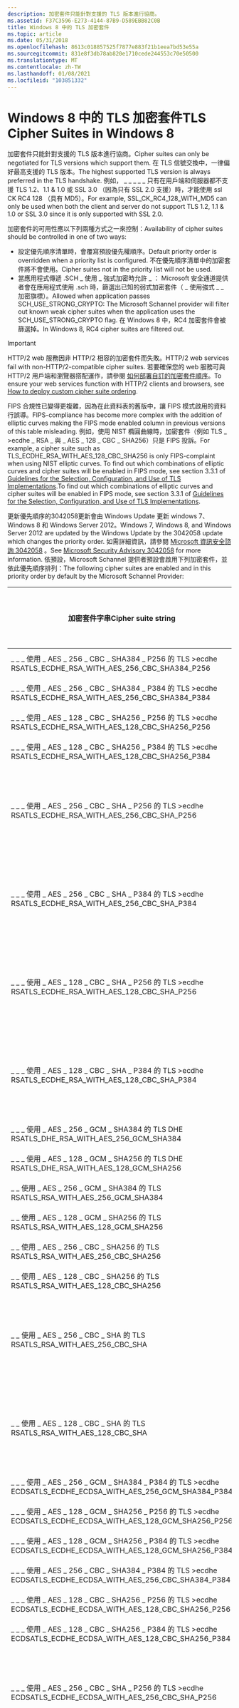 ```yaml
---
description: 加密套件只能針對支援的 TLS 版本進行協商。
ms.assetid: F37C3596-E273-4144-87B9-D589EBB82C0B
title: Windows 8 中的 TLS 加密套件
ms.topic: article
ms.date: 05/31/2018
ms.openlocfilehash: 8613c018857525f7877e883f21b1eea7bd53e55a
ms.sourcegitcommit: 831e8f3db78ab820e1710cede244553c70e50500
ms.translationtype: MT
ms.contentlocale: zh-TW
ms.lasthandoff: 01/08/2021
ms.locfileid: "103851332"
---
```

# <a name="tls-cipher-suites-in-windows-8"></a><span data-ttu-id="1fdc5-103">Windows 8 中的 TLS 加密套件</span><span class="sxs-lookup"><span data-stu-id="1fdc5-103">TLS Cipher Suites in Windows 8</span></span>

<span data-ttu-id="1fdc5-104">加密套件只能針對支援的 TLS 版本進行協商。</span><span class="sxs-lookup"><span data-stu-id="1fdc5-104">Cipher suites can only be negotiated for TLS versions which support them.</span></span> <span data-ttu-id="1fdc5-105">在 TLS 信號交換中，一律偏好最高支援的 TLS 版本。</span><span class="sxs-lookup"><span data-stu-id="1fdc5-105">The highest supported TLS version is always preferred in the TLS handshake.</span></span> <span data-ttu-id="1fdc5-106">例如， \_ \_ \_ \_ \_ 只有在用戶端和伺服器都不支援 TLS 1.2、1.1 & 1.0 或 SSL 3.0 （因為只有 SSL 2.0 支援）時，才能使用 ssl CK RC4 128 （具有 MD5）。</span><span class="sxs-lookup"><span data-stu-id="1fdc5-106">For example, SSL\_CK\_RC4\_128\_WITH\_MD5 can only be used when both the client and server do not support TLS 1.2, 1.1 & 1.0 or SSL 3.0 since it is only supported with SSL 2.0.</span></span>

<span data-ttu-id="1fdc5-107">加密套件的可用性應以下列兩種方式之一來控制：</span><span class="sxs-lookup"><span data-stu-id="1fdc5-107">Availability of cipher suites should be controlled in one of two ways:</span></span>

-   <span data-ttu-id="1fdc5-108">設定優先順序清單時，會覆寫預設優先權順序。</span><span class="sxs-lookup"><span data-stu-id="1fdc5-108">Default priority order is overridden when a priority list is configured.</span></span> <span data-ttu-id="1fdc5-109">不在優先順序清單中的加密套件將不會使用。</span><span class="sxs-lookup"><span data-stu-id="1fdc5-109">Cipher suites not in the priority list will not be used.</span></span>
-   <span data-ttu-id="1fdc5-110">當應用程式傳遞 .SCH \_ 使用 \_ 強式加密時允許 \_ ： Microsoft 安全通道提供者會在應用程式使用 .sch 時，篩選出已知的弱式加密套件（ \_ 使用強式 \_ \_ 加密旗標）。</span><span class="sxs-lookup"><span data-stu-id="1fdc5-110">Allowed when application passes SCH\_USE\_STRONG\_CRYPTO: The Microsoft Schannel provider will filter out known weak cipher suites when the application uses the SCH\_USE\_STRONG\_CRYPTO flag.</span></span> <span data-ttu-id="1fdc5-111">在 Windows 8 中，RC4 加密套件會被篩選掉。</span><span class="sxs-lookup"><span data-stu-id="1fdc5-111">In Windows 8, RC4 cipher suites are filtered out.</span></span>

> [!IMPORTANT]
> <span data-ttu-id="1fdc5-112">HTTP/2 web 服務因非 HTTP/2 相容的加密套件而失敗。</span><span class="sxs-lookup"><span data-stu-id="1fdc5-112">HTTP/2 web services fail with non-HTTP/2-compatible cipher suites.</span></span> <span data-ttu-id="1fdc5-113">若要確保您的 web 服務可與 HTTP/2 用戶端和瀏覽器搭配運作，請參閱 [如何部署自訂的加密套件順序](https://support.microsoft.com/help/4032720/how-to-deploy-custom-cipher-suite-ordering-in-windows-server-2016)。</span><span class="sxs-lookup"><span data-stu-id="1fdc5-113">To ensure your web services function with HTTP/2 clients and browsers, see [How to deploy custom cipher suite ordering](https://support.microsoft.com/help/4032720/how-to-deploy-custom-cipher-suite-ordering-in-windows-server-2016).</span></span>

 

<span data-ttu-id="1fdc5-114">FIPS 合規性已變得更複雜，因為在此資料表的舊版中，讓 FIPS 模式啟用的資料行誤導。</span><span class="sxs-lookup"><span data-stu-id="1fdc5-114">FIPS-compliance has become more complex with the addition of elliptic curves making the FIPS mode enabled column in previous versions of this table misleading.</span></span> <span data-ttu-id="1fdc5-115">例如，使用 NIST 橢圓曲線時，加密套件（例如 TLS \_ >ecdhe \_ RSA \_ 與 \_ AES \_ 128 \_ CBC \_ SHA256）只是 FIPS 投訴。</span><span class="sxs-lookup"><span data-stu-id="1fdc5-115">For example, a cipher suite such as TLS\_ECDHE\_RSA\_WITH\_AES\_128\_CBC\_SHA256 is only FIPS-complaint when using NIST elliptic curves.</span></span> <span data-ttu-id="1fdc5-116">To find out which combinations of elliptic curves and cipher suites will be enabled in FIPS mode, see section 3.3.1 of [Guidelines for the Selection, Configuration, and Use of TLS Implementations]( https://nvlpubs.nist.gov/nistpubs/SpecialPublications/NIST.SP.800-52r1.pdf).</span><span class="sxs-lookup"><span data-stu-id="1fdc5-116">To find out which combinations of elliptic curves and cipher suites will be enabled in FIPS mode, see section 3.3.1 of [Guidelines for the Selection, Configuration, and Use of TLS Implementations]( https://nvlpubs.nist.gov/nistpubs/SpecialPublications/NIST.SP.800-52r1.pdf).</span></span>

<span data-ttu-id="1fdc5-117">更新優先順序的3042058更新會由 Windows Update 更新 windows 7、Windows 8 和 Windows Server 2012。</span><span class="sxs-lookup"><span data-stu-id="1fdc5-117">Windows 7, Windows 8, and Windows Server 2012 are updated by the Windows Update by the 3042058 update which changes the priority order.</span></span> <span data-ttu-id="1fdc5-118">如需詳細資訊，請參閱 [Microsoft 資訊安全諮詢 3042058](/security-updates/SecurityAdvisories/2015/3042058) 。</span><span class="sxs-lookup"><span data-stu-id="1fdc5-118">See [Microsoft Security Advisory 3042058](/security-updates/SecurityAdvisories/2015/3042058) for more information.</span></span> <span data-ttu-id="1fdc5-119">依預設，Microsoft Schannel 提供者預設會啟用下列加密套件，並依此優先順序排列：</span><span class="sxs-lookup"><span data-stu-id="1fdc5-119">The following cipher suites are enabled and in this priority order by default by the Microsoft Schannel Provider:</span></span>



| <span data-ttu-id="1fdc5-120">加密套件字串</span><span class="sxs-lookup"><span data-stu-id="1fdc5-120">Cipher suite string</span></span>                                                                                            | <span data-ttu-id="1fdc5-121">.SCH 允許 \_ 使用 \_ 強式 \_ 加密</span><span class="sxs-lookup"><span data-stu-id="1fdc5-121">Allowed by SCH\_USE\_STRONG\_CRYPTO</span></span> | <span data-ttu-id="1fdc5-122">TLS/SSL 通訊協定版本</span><span class="sxs-lookup"><span data-stu-id="1fdc5-122">TLS/SSL Protocol versions</span></span>                     |
|----------------------------------------------------------------------------------------------------------------|-------------------------------------|-----------------------------------------------|
| <span data-ttu-id="1fdc5-123">\_ \_ \_ 使用 \_ AES \_ 256 \_ CBC \_ SHA384 \_ P256 的 TLS >ecdhe RSA</span><span class="sxs-lookup"><span data-stu-id="1fdc5-123">TLS\_ECDHE\_RSA\_WITH\_AES\_256\_CBC\_SHA384\_P256</span></span><br/>                                                  | <span data-ttu-id="1fdc5-124">Yes</span><span class="sxs-lookup"><span data-stu-id="1fdc5-124">Yes</span></span><br/>                      | <span data-ttu-id="1fdc5-125">TLS 1.2</span><span class="sxs-lookup"><span data-stu-id="1fdc5-125">TLS 1.2</span></span><br/>                            |
| <span data-ttu-id="1fdc5-126">\_ \_ \_ 使用 \_ AES \_ 256 \_ CBC \_ SHA384 \_ P384 的 TLS >ecdhe RSA</span><span class="sxs-lookup"><span data-stu-id="1fdc5-126">TLS\_ECDHE\_RSA\_WITH\_AES\_256\_CBC\_SHA384\_P384</span></span><br/>                                                  | <span data-ttu-id="1fdc5-127">Yes</span><span class="sxs-lookup"><span data-stu-id="1fdc5-127">Yes</span></span><br/>                      | <span data-ttu-id="1fdc5-128">TLS 1.2</span><span class="sxs-lookup"><span data-stu-id="1fdc5-128">TLS 1.2</span></span><br/>                            |
| <span data-ttu-id="1fdc5-129">\_ \_ \_ 使用 \_ AES \_ 128 \_ CBC \_ SHA256 \_ P256 的 TLS >ecdhe RSA</span><span class="sxs-lookup"><span data-stu-id="1fdc5-129">TLS\_ECDHE\_RSA\_WITH\_AES\_128\_CBC\_SHA256\_P256</span></span><br/>                                                  | <span data-ttu-id="1fdc5-130">Yes</span><span class="sxs-lookup"><span data-stu-id="1fdc5-130">Yes</span></span><br/>                      | <span data-ttu-id="1fdc5-131">TLS 1.2</span><span class="sxs-lookup"><span data-stu-id="1fdc5-131">TLS 1.2</span></span><br/>                            |
| <span data-ttu-id="1fdc5-132">\_ \_ \_ 使用 \_ AES \_ 128 \_ CBC \_ SHA256 \_ P384 的 TLS >ecdhe RSA</span><span class="sxs-lookup"><span data-stu-id="1fdc5-132">TLS\_ECDHE\_RSA\_WITH\_AES\_128\_CBC\_SHA256\_P384</span></span><br/>                                                  | <span data-ttu-id="1fdc5-133">Yes</span><span class="sxs-lookup"><span data-stu-id="1fdc5-133">Yes</span></span><br/>                      | <span data-ttu-id="1fdc5-134">TLS 1.2</span><span class="sxs-lookup"><span data-stu-id="1fdc5-134">TLS 1.2</span></span><br/>                            |
| <span data-ttu-id="1fdc5-135">\_ \_ \_ 使用 \_ AES \_ 256 \_ CBC \_ SHA \_ P256 的 TLS >ecdhe RSA</span><span class="sxs-lookup"><span data-stu-id="1fdc5-135">TLS\_ECDHE\_RSA\_WITH\_AES\_256\_CBC\_SHA\_P256</span></span><br/>                                                     | <span data-ttu-id="1fdc5-136">Yes</span><span class="sxs-lookup"><span data-stu-id="1fdc5-136">Yes</span></span><br/>                      | <span data-ttu-id="1fdc5-137">TLS 1.2、TLS 1.1、TLS 1。0</span><span class="sxs-lookup"><span data-stu-id="1fdc5-137">TLS 1.2, TLS 1.1, TLS 1.0</span></span><br/>          |
| <span data-ttu-id="1fdc5-138">\_ \_ \_ 使用 \_ AES \_ 256 \_ CBC \_ SHA \_ P384 的 TLS >ecdhe RSA</span><span class="sxs-lookup"><span data-stu-id="1fdc5-138">TLS\_ECDHE\_RSA\_WITH\_AES\_256\_CBC\_SHA\_P384</span></span><br/>                                                     | <span data-ttu-id="1fdc5-139">Yes</span><span class="sxs-lookup"><span data-stu-id="1fdc5-139">Yes</span></span><br/>                      | <span data-ttu-id="1fdc5-140">TLS 1.2、TLS 1.1、TLS 1。0</span><span class="sxs-lookup"><span data-stu-id="1fdc5-140">TLS 1.2, TLS 1.1, TLS 1.0</span></span><br/>          |
| <span data-ttu-id="1fdc5-141">\_ \_ \_ 使用 \_ AES \_ 128 \_ CBC \_ SHA \_ P256 的 TLS >ecdhe RSA</span><span class="sxs-lookup"><span data-stu-id="1fdc5-141">TLS\_ECDHE\_RSA\_WITH\_AES\_128\_CBC\_SHA\_P256</span></span><br/>                                                     | <span data-ttu-id="1fdc5-142">Yes</span><span class="sxs-lookup"><span data-stu-id="1fdc5-142">Yes</span></span><br/>                      | <span data-ttu-id="1fdc5-143">TLS 1.2、TLS 1.1、TLS 1。0</span><span class="sxs-lookup"><span data-stu-id="1fdc5-143">TLS 1.2, TLS 1.1, TLS 1.0</span></span><br/>          |
| <span data-ttu-id="1fdc5-144">\_ \_ \_ 使用 \_ AES \_ 128 \_ CBC \_ SHA \_ P384 的 TLS >ecdhe RSA</span><span class="sxs-lookup"><span data-stu-id="1fdc5-144">TLS\_ECDHE\_RSA\_WITH\_AES\_128\_CBC\_SHA\_P384</span></span><br/>                                                     | <span data-ttu-id="1fdc5-145">Yes</span><span class="sxs-lookup"><span data-stu-id="1fdc5-145">Yes</span></span><br/>                      | <span data-ttu-id="1fdc5-146">TLS 1.2、TLS 1.1、TLS 1。0</span><span class="sxs-lookup"><span data-stu-id="1fdc5-146">TLS 1.2, TLS 1.1, TLS 1.0</span></span><br/>          |
| <span data-ttu-id="1fdc5-147">\_ \_ \_ 使用 \_ AES \_ 256 \_ GCM \_ SHA384 的 TLS DHE RSA</span><span class="sxs-lookup"><span data-stu-id="1fdc5-147">TLS\_DHE\_RSA\_WITH\_AES\_256\_GCM\_SHA384</span></span><br/>                                                          | <span data-ttu-id="1fdc5-148">Yes</span><span class="sxs-lookup"><span data-stu-id="1fdc5-148">Yes</span></span><br/>                      | <span data-ttu-id="1fdc5-149">TLS 1.2</span><span class="sxs-lookup"><span data-stu-id="1fdc5-149">TLS 1.2</span></span><br/>                            |
| <span data-ttu-id="1fdc5-150">\_ \_ \_ 使用 \_ AES \_ 128 \_ GCM \_ SHA256 的 TLS DHE RSA</span><span class="sxs-lookup"><span data-stu-id="1fdc5-150">TLS\_DHE\_RSA\_WITH\_AES\_128\_GCM\_SHA256</span></span><br/>                                                          | <span data-ttu-id="1fdc5-151">Yes</span><span class="sxs-lookup"><span data-stu-id="1fdc5-151">Yes</span></span><br/>                      | <span data-ttu-id="1fdc5-152">TLS 1.2</span><span class="sxs-lookup"><span data-stu-id="1fdc5-152">TLS 1.2</span></span><br/>                            |
| <span data-ttu-id="1fdc5-153">\_ \_ 使用 \_ AES \_ 256 \_ GCM \_ SHA384 的 TLS RSA</span><span class="sxs-lookup"><span data-stu-id="1fdc5-153">TLS\_RSA\_WITH\_AES\_256\_GCM\_SHA384</span></span><br/>                                                               | <span data-ttu-id="1fdc5-154">Yes</span><span class="sxs-lookup"><span data-stu-id="1fdc5-154">Yes</span></span><br/>                      | <span data-ttu-id="1fdc5-155">TLS 1.2</span><span class="sxs-lookup"><span data-stu-id="1fdc5-155">TLS 1.2</span></span><br/>                            |
| <span data-ttu-id="1fdc5-156">\_ \_ 使用 \_ AES \_ 128 \_ GCM \_ SHA256 的 TLS RSA</span><span class="sxs-lookup"><span data-stu-id="1fdc5-156">TLS\_RSA\_WITH\_AES\_128\_GCM\_SHA256</span></span><br/>                                                               | <span data-ttu-id="1fdc5-157">Yes</span><span class="sxs-lookup"><span data-stu-id="1fdc5-157">Yes</span></span><br/>                      | <span data-ttu-id="1fdc5-158">TLS 1.2</span><span class="sxs-lookup"><span data-stu-id="1fdc5-158">TLS 1.2</span></span><br/>                            |
| <span data-ttu-id="1fdc5-159">\_ \_ 使用 \_ AES \_ 256 \_ CBC \_ SHA256 的 TLS RSA</span><span class="sxs-lookup"><span data-stu-id="1fdc5-159">TLS\_RSA\_WITH\_AES\_256\_CBC\_SHA256</span></span><br/>                                                               | <span data-ttu-id="1fdc5-160">Yes</span><span class="sxs-lookup"><span data-stu-id="1fdc5-160">Yes</span></span><br/>                      | <span data-ttu-id="1fdc5-161">TLS 1.2</span><span class="sxs-lookup"><span data-stu-id="1fdc5-161">TLS 1.2</span></span><br/>                            |
| <span data-ttu-id="1fdc5-162">\_ \_ 使用 \_ AES \_ 128 \_ CBC \_ SHA256 的 TLS RSA</span><span class="sxs-lookup"><span data-stu-id="1fdc5-162">TLS\_RSA\_WITH\_AES\_128\_CBC\_SHA256</span></span><br/>                                                               | <span data-ttu-id="1fdc5-163">Yes</span><span class="sxs-lookup"><span data-stu-id="1fdc5-163">Yes</span></span><br/>                      | <span data-ttu-id="1fdc5-164">TLS 1.2</span><span class="sxs-lookup"><span data-stu-id="1fdc5-164">TLS 1.2</span></span><br/>                            |
| <span data-ttu-id="1fdc5-165">\_ \_ 使用 \_ AES \_ 256 \_ CBC \_ SHA 的 TLS RSA</span><span class="sxs-lookup"><span data-stu-id="1fdc5-165">TLS\_RSA\_WITH\_AES\_256\_CBC\_SHA</span></span><br/>                                                                  | <span data-ttu-id="1fdc5-166">Yes</span><span class="sxs-lookup"><span data-stu-id="1fdc5-166">Yes</span></span><br/>                      | <span data-ttu-id="1fdc5-167">TLS 1.2、TLS 1.1、TLS 1。0</span><span class="sxs-lookup"><span data-stu-id="1fdc5-167">TLS 1.2, TLS 1.1, TLS 1.0</span></span><br/>          |
| <span data-ttu-id="1fdc5-168">\_ \_ 使用 \_ AES \_ 128 \_ CBC \_ SHA 的 TLS RSA</span><span class="sxs-lookup"><span data-stu-id="1fdc5-168">TLS\_RSA\_WITH\_AES\_128\_CBC\_SHA</span></span><br/>                                                                  | <span data-ttu-id="1fdc5-169">Yes</span><span class="sxs-lookup"><span data-stu-id="1fdc5-169">Yes</span></span><br/>                      | <span data-ttu-id="1fdc5-170">TLS 1.2、TLS 1.1、TLS 1。0</span><span class="sxs-lookup"><span data-stu-id="1fdc5-170">TLS 1.2, TLS 1.1, TLS 1.0</span></span><br/>          |
| <span data-ttu-id="1fdc5-171">\_ \_ \_ 使用 \_ AES \_ 256 \_ GCM \_ SHA384 \_ P384 的 TLS >ecdhe ECDSA</span><span class="sxs-lookup"><span data-stu-id="1fdc5-171">TLS\_ECDHE\_ECDSA\_WITH\_AES\_256\_GCM\_SHA384\_P384</span></span><br/>                                                | <span data-ttu-id="1fdc5-172">Yes</span><span class="sxs-lookup"><span data-stu-id="1fdc5-172">Yes</span></span><br/>                      | <span data-ttu-id="1fdc5-173">TLS 1.2</span><span class="sxs-lookup"><span data-stu-id="1fdc5-173">TLS 1.2</span></span><br/>                            |
| <span data-ttu-id="1fdc5-174">\_ \_ \_ 使用 \_ AES \_ 128 \_ GCM \_ SHA256 \_ P256 的 TLS >ecdhe ECDSA</span><span class="sxs-lookup"><span data-stu-id="1fdc5-174">TLS\_ECDHE\_ECDSA\_WITH\_AES\_128\_GCM\_SHA256\_P256</span></span><br/>                                                | <span data-ttu-id="1fdc5-175">Yes</span><span class="sxs-lookup"><span data-stu-id="1fdc5-175">Yes</span></span><br/>                      | <span data-ttu-id="1fdc5-176">TLS 1.2</span><span class="sxs-lookup"><span data-stu-id="1fdc5-176">TLS 1.2</span></span><br/>                            |
| <span data-ttu-id="1fdc5-177">\_ \_ \_ 使用 \_ AES \_ 128 \_ GCM \_ SHA256 \_ P384 的 TLS >ecdhe ECDSA</span><span class="sxs-lookup"><span data-stu-id="1fdc5-177">TLS\_ECDHE\_ECDSA\_WITH\_AES\_128\_GCM\_SHA256\_P384</span></span><br/>                                                | <span data-ttu-id="1fdc5-178">Yes</span><span class="sxs-lookup"><span data-stu-id="1fdc5-178">Yes</span></span><br/>                      | <span data-ttu-id="1fdc5-179">TLS 1.2</span><span class="sxs-lookup"><span data-stu-id="1fdc5-179">TLS 1.2</span></span><br/>                            |
| <span data-ttu-id="1fdc5-180">\_ \_ \_ 使用 \_ AES \_ 256 \_ CBC \_ SHA384 \_ P384 的 TLS >ecdhe ECDSA</span><span class="sxs-lookup"><span data-stu-id="1fdc5-180">TLS\_ECDHE\_ECDSA\_WITH\_AES\_256\_CBC\_SHA384\_P384</span></span><br/>                                                | <span data-ttu-id="1fdc5-181">Yes</span><span class="sxs-lookup"><span data-stu-id="1fdc5-181">Yes</span></span><br/>                      | <span data-ttu-id="1fdc5-182">TLS 1.2</span><span class="sxs-lookup"><span data-stu-id="1fdc5-182">TLS 1.2</span></span><br/>                            |
| <span data-ttu-id="1fdc5-183">\_ \_ \_ 使用 \_ AES \_ 128 \_ CBC \_ SHA256 \_ P256 的 TLS >ecdhe ECDSA</span><span class="sxs-lookup"><span data-stu-id="1fdc5-183">TLS\_ECDHE\_ECDSA\_WITH\_AES\_128\_CBC\_SHA256\_P256</span></span><br/>                                                | <span data-ttu-id="1fdc5-184">Yes</span><span class="sxs-lookup"><span data-stu-id="1fdc5-184">Yes</span></span><br/>                      | <span data-ttu-id="1fdc5-185">TLS 1.2</span><span class="sxs-lookup"><span data-stu-id="1fdc5-185">TLS 1.2</span></span><br/>                            |
| <span data-ttu-id="1fdc5-186">\_ \_ \_ 使用 \_ AES \_ 128 \_ CBC \_ SHA256 \_ P384 的 TLS >ecdhe ECDSA</span><span class="sxs-lookup"><span data-stu-id="1fdc5-186">TLS\_ECDHE\_ECDSA\_WITH\_AES\_128\_CBC\_SHA256\_P384</span></span><br/>                                                | <span data-ttu-id="1fdc5-187">Yes</span><span class="sxs-lookup"><span data-stu-id="1fdc5-187">Yes</span></span><br/>                      | <span data-ttu-id="1fdc5-188">TLS 1.2</span><span class="sxs-lookup"><span data-stu-id="1fdc5-188">TLS 1.2</span></span><br/>                            |
| <span data-ttu-id="1fdc5-189">\_ \_ \_ 使用 \_ AES \_ 256 \_ CBC \_ SHA \_ P256 的 TLS >ecdhe ECDSA</span><span class="sxs-lookup"><span data-stu-id="1fdc5-189">TLS\_ECDHE\_ECDSA\_WITH\_AES\_256\_CBC\_SHA\_P256</span></span><br/>                                                   | <span data-ttu-id="1fdc5-190">Yes</span><span class="sxs-lookup"><span data-stu-id="1fdc5-190">Yes</span></span><br/>                      | <span data-ttu-id="1fdc5-191">TLS 1.2、TLS 1.1、TLS 1。0</span><span class="sxs-lookup"><span data-stu-id="1fdc5-191">TLS 1.2, TLS 1.1, TLS 1.0</span></span><br/>          |
| <span data-ttu-id="1fdc5-192">\_ \_ \_ 使用 \_ AES \_ 256 \_ CBC \_ SHA \_ P384 的 TLS >ecdhe ECDSA</span><span class="sxs-lookup"><span data-stu-id="1fdc5-192">TLS\_ECDHE\_ECDSA\_WITH\_AES\_256\_CBC\_SHA\_P384</span></span><br/>                                                   | <span data-ttu-id="1fdc5-193">Yes</span><span class="sxs-lookup"><span data-stu-id="1fdc5-193">Yes</span></span><br/>                      | <span data-ttu-id="1fdc5-194">TLS 1.2、TLS 1.1、TLS 1。0</span><span class="sxs-lookup"><span data-stu-id="1fdc5-194">TLS 1.2, TLS 1.1, TLS 1.0</span></span><br/>          |
| <span data-ttu-id="1fdc5-195">\_ \_ \_ 使用 \_ AES \_ 128 \_ CBC \_ SHA \_ P256 的 TLS >ecdhe ECDSA</span><span class="sxs-lookup"><span data-stu-id="1fdc5-195">TLS\_ECDHE\_ECDSA\_WITH\_AES\_128\_CBC\_SHA\_P256</span></span><br/>                                                   | <span data-ttu-id="1fdc5-196">Yes</span><span class="sxs-lookup"><span data-stu-id="1fdc5-196">Yes</span></span><br/>                      | <span data-ttu-id="1fdc5-197">TLS 1.2、TLS 1.1、TLS 1。0</span><span class="sxs-lookup"><span data-stu-id="1fdc5-197">TLS 1.2, TLS 1.1, TLS 1.0</span></span><br/>          |
| <span data-ttu-id="1fdc5-198">\_ \_ \_ 使用 \_ AES \_ 128 \_ CBC \_ SHA \_ P384 的 TLS >ecdhe ECDSA</span><span class="sxs-lookup"><span data-stu-id="1fdc5-198">TLS\_ECDHE\_ECDSA\_WITH\_AES\_128\_CBC\_SHA\_P384</span></span><br/>                                                   | <span data-ttu-id="1fdc5-199">Yes</span><span class="sxs-lookup"><span data-stu-id="1fdc5-199">Yes</span></span><br/>                      | <span data-ttu-id="1fdc5-200">TLS 1.2、TLS 1.1、TLS 1。0</span><span class="sxs-lookup"><span data-stu-id="1fdc5-200">TLS 1.2, TLS 1.1, TLS 1.0</span></span><br/>          |
| <span data-ttu-id="1fdc5-201">\_ \_ \_ 使用 \_ AES \_ 256 \_ CBC \_ SHA256 的 TLS DHE DSS</span><span class="sxs-lookup"><span data-stu-id="1fdc5-201">TLS\_DHE\_DSS\_WITH\_AES\_256\_CBC\_SHA256</span></span><br/>                                                          | <span data-ttu-id="1fdc5-202">Yes</span><span class="sxs-lookup"><span data-stu-id="1fdc5-202">Yes</span></span><br/>                      | <span data-ttu-id="1fdc5-203">TLS 1.2</span><span class="sxs-lookup"><span data-stu-id="1fdc5-203">TLS 1.2</span></span><br/>                            |
| <span data-ttu-id="1fdc5-204">\_ \_ \_ 使用 \_ AES \_ 128 \_ CBC \_ SHA256 的 TLS DHE DSS</span><span class="sxs-lookup"><span data-stu-id="1fdc5-204">TLS\_DHE\_DSS\_WITH\_AES\_128\_CBC\_SHA256</span></span><br/>                                                          | <span data-ttu-id="1fdc5-205">Yes</span><span class="sxs-lookup"><span data-stu-id="1fdc5-205">Yes</span></span><br/>                      | <span data-ttu-id="1fdc5-206">TLS 1.2</span><span class="sxs-lookup"><span data-stu-id="1fdc5-206">TLS 1.2</span></span><br/>                            |
| <span data-ttu-id="1fdc5-207">\_ \_ \_ 使用 \_ AES \_ 256 \_ CBC \_ SHA 的 TLS DHE DSS</span><span class="sxs-lookup"><span data-stu-id="1fdc5-207">TLS\_DHE\_DSS\_WITH\_AES\_256\_CBC\_SHA</span></span><br/>                                                             | <span data-ttu-id="1fdc5-208">Yes</span><span class="sxs-lookup"><span data-stu-id="1fdc5-208">Yes</span></span><br/>                      | <span data-ttu-id="1fdc5-209">TLS 1.2、TLS 1.1、TLS 1。0</span><span class="sxs-lookup"><span data-stu-id="1fdc5-209">TLS 1.2, TLS 1.1, TLS 1.0</span></span><br/>          |
| <span data-ttu-id="1fdc5-210">\_ \_ \_ 使用 \_ AES \_ 128 \_ CBC \_ SHA 的 TLS DHE DSS</span><span class="sxs-lookup"><span data-stu-id="1fdc5-210">TLS\_DHE\_DSS\_WITH\_AES\_128\_CBC\_SHA</span></span><br/>                                                             | <span data-ttu-id="1fdc5-211">Yes</span><span class="sxs-lookup"><span data-stu-id="1fdc5-211">Yes</span></span><br/>                      | <span data-ttu-id="1fdc5-212">TLS 1.2、TLS 1.1、TLS 1。0</span><span class="sxs-lookup"><span data-stu-id="1fdc5-212">TLS 1.2, TLS 1.1, TLS 1.0</span></span><br/>          |
| <span data-ttu-id="1fdc5-213">\_ \_ 具有 \_ 3des \_ EDE \_ CBC \_ SHA 的 TLS RSA</span><span class="sxs-lookup"><span data-stu-id="1fdc5-213">TLS\_RSA\_WITH\_3DES\_EDE\_CBC\_SHA</span></span><br/>                                                                 | <span data-ttu-id="1fdc5-214">Yes</span><span class="sxs-lookup"><span data-stu-id="1fdc5-214">Yes</span></span><br/>                      | <span data-ttu-id="1fdc5-215">TLS 1.2、TLS 1.1、TLS 1。0</span><span class="sxs-lookup"><span data-stu-id="1fdc5-215">TLS 1.2, TLS 1.1, TLS 1.0</span></span><br/>          |
| <span data-ttu-id="1fdc5-216">\_ \_ \_ 具有 \_ 3des \_ EDE \_ CBC \_ SHA 的 TLS DHE DSS</span><span class="sxs-lookup"><span data-stu-id="1fdc5-216">TLS\_DHE\_DSS\_WITH\_3DES\_EDE\_CBC\_SHA</span></span><br/>                                                            | <span data-ttu-id="1fdc5-217">Yes</span><span class="sxs-lookup"><span data-stu-id="1fdc5-217">Yes</span></span><br/>                      | <span data-ttu-id="1fdc5-218">TLS 1.2、TLS 1.1、TLS 1.0、SSL 3。0</span><span class="sxs-lookup"><span data-stu-id="1fdc5-218">TLS 1.2, TLS 1.1, TLS 1.0, SSL 3.0</span></span><br/> |
| <span data-ttu-id="1fdc5-219">\_ \_ 使用 \_ RC4 \_ 128 SHA 的 \_ TLS RSA</span><span class="sxs-lookup"><span data-stu-id="1fdc5-219">TLS\_RSA\_WITH\_RC4\_128\_SHA</span></span><br/>                                                                       | <span data-ttu-id="1fdc5-220">No</span><span class="sxs-lookup"><span data-stu-id="1fdc5-220">No</span></span><br/>                       | <span data-ttu-id="1fdc5-221">TLS 1.2、TLS 1.1、TLS 1.0、SSL 3。0</span><span class="sxs-lookup"><span data-stu-id="1fdc5-221">TLS 1.2, TLS 1.1, TLS 1.0, SSL 3.0</span></span><br/> |
| <span data-ttu-id="1fdc5-222">\_ \_ 使用 \_ RC4 \_ 128 MD5 的 \_ TLS RSA</span><span class="sxs-lookup"><span data-stu-id="1fdc5-222">TLS\_RSA\_WITH\_RC4\_128\_MD5</span></span><br/>                                                                       | <span data-ttu-id="1fdc5-223">No</span><span class="sxs-lookup"><span data-stu-id="1fdc5-223">No</span></span><br/>                       | <span data-ttu-id="1fdc5-224">TLS 1.2、TLS 1.1、TLS 1.0、SSL 3。0</span><span class="sxs-lookup"><span data-stu-id="1fdc5-224">TLS 1.2, TLS 1.1, TLS 1.0, SSL 3.0</span></span><br/> |
| <span data-ttu-id="1fdc5-225">\_ \_ 使用 \_ Null SHA256 的 \_ TLS RSA</span><span class="sxs-lookup"><span data-stu-id="1fdc5-225">TLS\_RSA\_WITH\_NULL\_SHA256</span></span> <br/> <span data-ttu-id="1fdc5-226">只有在應用程式明確要求時才會使用。</span><span class="sxs-lookup"><span data-stu-id="1fdc5-226">Only used when application explicitly requests.</span></span><br/>            | <span data-ttu-id="1fdc5-227">Yes</span><span class="sxs-lookup"><span data-stu-id="1fdc5-227">Yes</span></span><br/>                      | <span data-ttu-id="1fdc5-228">TLS 1.2</span><span class="sxs-lookup"><span data-stu-id="1fdc5-228">TLS 1.2</span></span><br/>                            |
| <span data-ttu-id="1fdc5-229">\_ \_ 使用 \_ Null SHA 的 \_ TLS RSA</span><span class="sxs-lookup"><span data-stu-id="1fdc5-229">TLS\_RSA\_WITH\_NULL\_SHA</span></span> <br/> <span data-ttu-id="1fdc5-230">只有在應用程式明確要求時才會使用。</span><span class="sxs-lookup"><span data-stu-id="1fdc5-230">Only used when application explicitly requests.</span></span><br/>               | <span data-ttu-id="1fdc5-231">Yes</span><span class="sxs-lookup"><span data-stu-id="1fdc5-231">Yes</span></span><br/>                      | <span data-ttu-id="1fdc5-232">TLS 1.2、TLS 1.1、TLS 1.0、SSL 3。0</span><span class="sxs-lookup"><span data-stu-id="1fdc5-232">TLS 1.2, TLS 1.1, TLS 1.0, SSL 3.0</span></span><br/> |
| <span data-ttu-id="1fdc5-233">\_ \_ \_ \_ 使用 MD5 的 SSL CK RC4 128 \_</span><span class="sxs-lookup"><span data-stu-id="1fdc5-233">SSL\_CK\_RC4\_128\_WITH\_MD5</span></span> <br/> <span data-ttu-id="1fdc5-234">只有在應用程式明確要求時才會使用。</span><span class="sxs-lookup"><span data-stu-id="1fdc5-234">Only used when application explicitly requests.</span></span><br/>            | <span data-ttu-id="1fdc5-235">No</span><span class="sxs-lookup"><span data-stu-id="1fdc5-235">No</span></span><br/>                       | <span data-ttu-id="1fdc5-236">SSL 2.0</span><span class="sxs-lookup"><span data-stu-id="1fdc5-236">SSL 2.0</span></span><br/>                            |
| <span data-ttu-id="1fdc5-237">\_ \_ \_ \_ \_ \_ 使用 \_ MD5 的 SSL CK DES 192 EDE3 CBC</span><span class="sxs-lookup"><span data-stu-id="1fdc5-237">SSL\_CK\_DES\_192\_EDE3\_CBC\_WITH\_MD5</span></span> <br/> <span data-ttu-id="1fdc5-238">只有在應用程式明確要求時才會使用。</span><span class="sxs-lookup"><span data-stu-id="1fdc5-238">Only used when application explicitly requests.</span></span><br/> | <span data-ttu-id="1fdc5-239">Yes</span><span class="sxs-lookup"><span data-stu-id="1fdc5-239">Yes</span></span><br/>                      | <span data-ttu-id="1fdc5-240">SSL 2.0</span><span class="sxs-lookup"><span data-stu-id="1fdc5-240">SSL 2.0</span></span><br/>                            |



 

<span data-ttu-id="1fdc5-241">Microsoft Schannel 提供者支援下列加密套件，但預設不會啟用：</span><span class="sxs-lookup"><span data-stu-id="1fdc5-241">The following cipher suites are supported by the Microsoft Schannel Provider, but not enabled by default:</span></span>



| <span data-ttu-id="1fdc5-242">加密套件字串</span><span class="sxs-lookup"><span data-stu-id="1fdc5-242">Cipher suite string</span></span>                                             | <span data-ttu-id="1fdc5-243">.SCH 允許 \_ 使用 \_ 強式 \_ 加密</span><span class="sxs-lookup"><span data-stu-id="1fdc5-243">Allowed by SCH\_USE\_STRONG\_CRYPTO</span></span> | <span data-ttu-id="1fdc5-244">TLS/SSL 通訊協定版本</span><span class="sxs-lookup"><span data-stu-id="1fdc5-244">TLS/SSL Protocol versions</span></span>                     |
|-----------------------------------------------------------------|-------------------------------------|-----------------------------------------------|
| <span data-ttu-id="1fdc5-245">\_ \_ \_ 使用 \_ AES \_ 256 \_ CBC \_ SHA384 \_ P521 的 TLS >ecdhe RSA</span><span class="sxs-lookup"><span data-stu-id="1fdc5-245">TLS\_ECDHE\_RSA\_WITH\_AES\_256\_CBC\_SHA384\_P521</span></span><br/>   | <span data-ttu-id="1fdc5-246">Yes</span><span class="sxs-lookup"><span data-stu-id="1fdc5-246">Yes</span></span><br/>                      | <span data-ttu-id="1fdc5-247">TLS 1.2</span><span class="sxs-lookup"><span data-stu-id="1fdc5-247">TLS 1.2</span></span><br/>                            |
| <span data-ttu-id="1fdc5-248">\_ \_ \_ 使用 \_ AES \_ 128 \_ CBC \_ SHA256 \_ P521 的 TLS >ecdhe RSA</span><span class="sxs-lookup"><span data-stu-id="1fdc5-248">TLS\_ECDHE\_RSA\_WITH\_AES\_128\_CBC\_SHA256\_P521</span></span><br/>   | <span data-ttu-id="1fdc5-249">Yes</span><span class="sxs-lookup"><span data-stu-id="1fdc5-249">Yes</span></span><br/>                      | <span data-ttu-id="1fdc5-250">TLS 1.2</span><span class="sxs-lookup"><span data-stu-id="1fdc5-250">TLS 1.2</span></span><br/>                            |
| <span data-ttu-id="1fdc5-251">\_ \_ \_ 使用 \_ AES \_ 256 \_ CBC \_ SHA \_ P521 的 TLS >ecdhe RSA</span><span class="sxs-lookup"><span data-stu-id="1fdc5-251">TLS\_ECDHE\_RSA\_WITH\_AES\_256\_CBC\_SHA\_P521</span></span><br/>      | <span data-ttu-id="1fdc5-252">Yes</span><span class="sxs-lookup"><span data-stu-id="1fdc5-252">Yes</span></span><br/>                      | <span data-ttu-id="1fdc5-253">TLS 1.2、TLS 1.1、TLS 1。0</span><span class="sxs-lookup"><span data-stu-id="1fdc5-253">TLS 1.2, TLS 1.1, TLS 1.0</span></span><br/>          |
| <span data-ttu-id="1fdc5-254">\_ \_ \_ 使用 \_ AES \_ 128 \_ CBC \_ SHA \_ P521 的 TLS >ecdhe RSA</span><span class="sxs-lookup"><span data-stu-id="1fdc5-254">TLS\_ECDHE\_RSA\_WITH\_AES\_128\_CBC\_SHA\_P521</span></span><br/>      | <span data-ttu-id="1fdc5-255">Yes</span><span class="sxs-lookup"><span data-stu-id="1fdc5-255">Yes</span></span><br/>                      | <span data-ttu-id="1fdc5-256">TLS 1.2、TLS 1.1、TLS 1。0</span><span class="sxs-lookup"><span data-stu-id="1fdc5-256">TLS 1.2, TLS 1.1, TLS 1.0</span></span><br/>          |
| <span data-ttu-id="1fdc5-257">\_ \_ \_ 使用 \_ AES \_ 256 \_ GCM \_ SHA384 \_ P521 的 TLS >ecdhe ECDSA</span><span class="sxs-lookup"><span data-stu-id="1fdc5-257">TLS\_ECDHE\_ECDSA\_WITH\_AES\_256\_GCM\_SHA384\_P521</span></span><br/> | <span data-ttu-id="1fdc5-258">Yes</span><span class="sxs-lookup"><span data-stu-id="1fdc5-258">Yes</span></span><br/>                      | <span data-ttu-id="1fdc5-259">TLS 1.2</span><span class="sxs-lookup"><span data-stu-id="1fdc5-259">TLS 1.2</span></span><br/>                            |
| <span data-ttu-id="1fdc5-260">\_ \_ \_ 使用 \_ AES \_ 128 \_ GCM \_ SHA256 \_ P521 的 TLS >ecdhe ECDSA</span><span class="sxs-lookup"><span data-stu-id="1fdc5-260">TLS\_ECDHE\_ECDSA\_WITH\_AES\_128\_GCM\_SHA256\_P521</span></span><br/> | <span data-ttu-id="1fdc5-261">Yes</span><span class="sxs-lookup"><span data-stu-id="1fdc5-261">Yes</span></span><br/>                      | <span data-ttu-id="1fdc5-262">TLS 1.2</span><span class="sxs-lookup"><span data-stu-id="1fdc5-262">TLS 1.2</span></span><br/>                            |
| <span data-ttu-id="1fdc5-263">\_ \_ \_ 使用 \_ AES \_ 256 \_ CBC \_ SHA384 \_ P521 的 TLS >ecdhe ECDSA</span><span class="sxs-lookup"><span data-stu-id="1fdc5-263">TLS\_ECDHE\_ECDSA\_WITH\_AES\_256\_CBC\_SHA384\_P521</span></span><br/> | <span data-ttu-id="1fdc5-264">Yes</span><span class="sxs-lookup"><span data-stu-id="1fdc5-264">Yes</span></span><br/>                      | <span data-ttu-id="1fdc5-265">TLS 1.2</span><span class="sxs-lookup"><span data-stu-id="1fdc5-265">TLS 1.2</span></span><br/>                            |
| <span data-ttu-id="1fdc5-266">\_ \_ \_ 使用 \_ AES \_ 128 \_ CBC \_ SHA256 \_ P521 的 TLS >ecdhe ECDSA</span><span class="sxs-lookup"><span data-stu-id="1fdc5-266">TLS\_ECDHE\_ECDSA\_WITH\_AES\_128\_CBC\_SHA256\_P521</span></span><br/> | <span data-ttu-id="1fdc5-267">Yes</span><span class="sxs-lookup"><span data-stu-id="1fdc5-267">Yes</span></span><br/>                      | <span data-ttu-id="1fdc5-268">TLS 1.2</span><span class="sxs-lookup"><span data-stu-id="1fdc5-268">TLS 1.2</span></span><br/>                            |
| <span data-ttu-id="1fdc5-269">\_ \_ \_ 使用 \_ AES \_ 256 \_ CBC \_ SHA \_ P521 的 TLS >ecdhe ECDSA</span><span class="sxs-lookup"><span data-stu-id="1fdc5-269">TLS\_ECDHE\_ECDSA\_WITH\_AES\_256\_CBC\_SHA\_P521</span></span><br/>    | <span data-ttu-id="1fdc5-270">Yes</span><span class="sxs-lookup"><span data-stu-id="1fdc5-270">Yes</span></span><br/>                      | <span data-ttu-id="1fdc5-271">TLS 1.2、TLS 1.1、TLS 1。0</span><span class="sxs-lookup"><span data-stu-id="1fdc5-271">TLS 1.2, TLS 1.1, TLS 1.0</span></span><br/>          |
| <span data-ttu-id="1fdc5-272">\_ \_ \_ 使用 \_ AES \_ 128 \_ CBC \_ SHA \_ P521 的 TLS >ecdhe ECDSA</span><span class="sxs-lookup"><span data-stu-id="1fdc5-272">TLS\_ECDHE\_ECDSA\_WITH\_AES\_128\_CBC\_SHA\_P521</span></span><br/>    | <span data-ttu-id="1fdc5-273">Yes</span><span class="sxs-lookup"><span data-stu-id="1fdc5-273">Yes</span></span><br/>                      | <span data-ttu-id="1fdc5-274">TLS 1.2、TLS 1.1、TLS 1。0</span><span class="sxs-lookup"><span data-stu-id="1fdc5-274">TLS 1.2, TLS 1.1, TLS 1.0</span></span><br/>          |
| <span data-ttu-id="1fdc5-275">\_ \_ 使用 \_ DES \_ CBC SHA 的 \_ TLS RSA</span><span class="sxs-lookup"><span data-stu-id="1fdc5-275">TLS\_RSA\_WITH\_DES\_CBC\_SHA</span></span><br/>                        | <span data-ttu-id="1fdc5-276">Yes</span><span class="sxs-lookup"><span data-stu-id="1fdc5-276">Yes</span></span><br/>                      | <span data-ttu-id="1fdc5-277">TLS 1.2、TLS 1.1、TLS 1.0、SSL 3。0</span><span class="sxs-lookup"><span data-stu-id="1fdc5-277">TLS 1.2, TLS 1.1, TLS 1.0, SSL 3.0</span></span><br/> |
| <span data-ttu-id="1fdc5-278">\_ \_ \_ 使用 \_ RC4 \_ 56 \_ SHA 的 TLS RSA EXPORT1024</span><span class="sxs-lookup"><span data-stu-id="1fdc5-278">TLS\_RSA\_EXPORT1024\_WITH\_RC4\_56\_SHA</span></span><br/>             | <span data-ttu-id="1fdc5-279">No</span><span class="sxs-lookup"><span data-stu-id="1fdc5-279">No</span></span><br/>                       | <span data-ttu-id="1fdc5-280">TLS 1.2、TLS 1.1、TLS 1.0、SSL 3。0</span><span class="sxs-lookup"><span data-stu-id="1fdc5-280">TLS 1.2, TLS 1.1, TLS 1.0, SSL 3.0</span></span><br/> |
| <span data-ttu-id="1fdc5-281">\_ \_ \_ 使用 \_ DES \_ CBC \_ SHA 的 TLS RSA EXPORT1024</span><span class="sxs-lookup"><span data-stu-id="1fdc5-281">TLS\_RSA\_EXPORT1024\_WITH\_DES\_CBC\_SHA</span></span><br/>            | <span data-ttu-id="1fdc5-282">Yes</span><span class="sxs-lookup"><span data-stu-id="1fdc5-282">Yes</span></span><br/>                      | <span data-ttu-id="1fdc5-283">TLS 1.2、TLS 1.1、TLS 1.0、SSL 3。0</span><span class="sxs-lookup"><span data-stu-id="1fdc5-283">TLS 1.2, TLS 1.1, TLS 1.0, SSL 3.0</span></span><br/> |
| <span data-ttu-id="1fdc5-284">\_ \_ \_ 使用 \_ RC4 \_ 40 \_ MD5 的 TLS RSA 匯出</span><span class="sxs-lookup"><span data-stu-id="1fdc5-284">TLS\_RSA\_EXPORT\_WITH\_RC4\_40\_MD5</span></span><br/>                 | <span data-ttu-id="1fdc5-285">No</span><span class="sxs-lookup"><span data-stu-id="1fdc5-285">No</span></span><br/>                       | <span data-ttu-id="1fdc5-286">TLS 1.2、TLS 1.1、TLS 1.0、SSL 3。0</span><span class="sxs-lookup"><span data-stu-id="1fdc5-286">TLS 1.2, TLS 1.1, TLS 1.0, SSL 3.0</span></span><br/> |
| <span data-ttu-id="1fdc5-287">\_ \_ 使用 \_ Null MD5 的 \_ TLS RSA</span><span class="sxs-lookup"><span data-stu-id="1fdc5-287">TLS\_RSA\_WITH\_NULL\_MD5</span></span><br/>                            | <span data-ttu-id="1fdc5-288">Yes</span><span class="sxs-lookup"><span data-stu-id="1fdc5-288">Yes</span></span><br/>                      | <span data-ttu-id="1fdc5-289">TLS 1.2、TLS 1.1、TLS 1.0、SSL 3。0</span><span class="sxs-lookup"><span data-stu-id="1fdc5-289">TLS 1.2, TLS 1.1, TLS 1.0, SSL 3.0</span></span><br/> |
| <span data-ttu-id="1fdc5-290">\_ \_ \_ 具有 \_ DES \_ CBC \_ SHA 的 TLS DHE DSS</span><span class="sxs-lookup"><span data-stu-id="1fdc5-290">TLS\_DHE\_DSS\_WITH\_DES\_CBC\_SHA</span></span><br/>                   | <span data-ttu-id="1fdc5-291">Yes</span><span class="sxs-lookup"><span data-stu-id="1fdc5-291">Yes</span></span><br/>                      | <span data-ttu-id="1fdc5-292">TLS 1.2、TLS 1.1、TLS 1.0、SSL 3。0</span><span class="sxs-lookup"><span data-stu-id="1fdc5-292">TLS 1.2, TLS 1.1, TLS 1.0, SSL 3.0</span></span><br/> |
| <span data-ttu-id="1fdc5-293">\_ \_ \_ \_ 具有 \_ DES \_ CBC \_ SHA 的 TLS DHE DSS EXPORT1024</span><span class="sxs-lookup"><span data-stu-id="1fdc5-293">TLS\_DHE\_DSS\_EXPORT1024\_WITH\_DES\_CBC\_SHA</span></span><br/>       | <span data-ttu-id="1fdc5-294">Yes</span><span class="sxs-lookup"><span data-stu-id="1fdc5-294">Yes</span></span><br/>                      | <span data-ttu-id="1fdc5-295">TLS 1.2、TLS 1.1、TLS 1.0、SSL 3。0</span><span class="sxs-lookup"><span data-stu-id="1fdc5-295">TLS 1.2, TLS 1.1, TLS 1.0, SSL 3.0</span></span><br/> |
| <span data-ttu-id="1fdc5-296">\_ \_ \_ \_ \_ 使用 \_ MD5 的 SSL CK DES 64 CBC</span><span class="sxs-lookup"><span data-stu-id="1fdc5-296">SSL\_CK\_DES\_64\_CBC\_WITH\_MD5</span></span><br/>                     | <span data-ttu-id="1fdc5-297">Yes</span><span class="sxs-lookup"><span data-stu-id="1fdc5-297">Yes</span></span><br/>                      | <span data-ttu-id="1fdc5-298">SSL 2.0</span><span class="sxs-lookup"><span data-stu-id="1fdc5-298">SSL 2.0</span></span><br/>                            |
| <span data-ttu-id="1fdc5-299">\_ \_ \_ \_ \_ 使用 \_ MD5 的 SSL CK RC4 128 EXPORT40</span><span class="sxs-lookup"><span data-stu-id="1fdc5-299">SSL\_CK\_RC4\_128\_EXPORT40\_WITH\_MD5</span></span><br/>               | <span data-ttu-id="1fdc5-300">No</span><span class="sxs-lookup"><span data-stu-id="1fdc5-300">No</span></span><br/>                       | <span data-ttu-id="1fdc5-301">SSL 2.0</span><span class="sxs-lookup"><span data-stu-id="1fdc5-301">SSL 2.0</span></span><br/>                            |



 

<span data-ttu-id="1fdc5-302">若要新增加密套件，請使用群組原則設定 [電腦設定] 底下的 SSL 加密套件順序 > 系統管理範本 > 網路 > SSL 設定]，為您要啟用的所有加密套件設定優先順序清單。</span><span class="sxs-lookup"><span data-stu-id="1fdc5-302">To add cipher suites, use the group policy setting SSL Cipher Suite Order under Computer Configuration > Administrative Templates > Network > SSL Configuration Settings to configure a priority list for all cipher suites you want enabled.</span></span>

 

 
